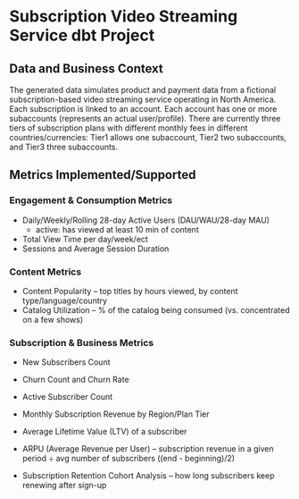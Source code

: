 # Subscription Video Streaming Service dbt Project

## Data and Business Context
The generated data simulates product and payment data from a fictional subscription-based video streaming service operating in North America.
Each subscription is linked to an account. Each account has one or more subaccounts (represents an actual user/profile). 
There are currently three tiers of subscription plans with different monthly fees in different countries/currencies: 
Tier1 allows one subaccount, Tier2 two subaccounts, and Tier3 three subaccounts.

## Metrics Implemented/Supported

### Engagement & Consumption Metrics
- Daily/Weekly/Rolling 28-day Active Users (DAU/WAU/28-day MAU)
    - active: has viewed at least 10 min of content
- Total View Time per day/week/ect
- Sessions and Average Session Duration

### Content Metrics
- Content Popularity – top titles by hours viewed, by content type/language/country
- Catalog Utilization – % of the catalog being consumed (vs. concentrated on a few shows)

### Subscription & Business Metrics
- New Subscribers Count
- Churn Count and Churn Rate
- Active Subscriber Count

- Monthly Subscription Revenue by Region/Plan Tier
- Average Lifetime Value (LTV) of a subscriber

- ARPU (Average Revenue per User) – subscription revenue in a given period ÷ avg number of subscribers ((end - beginning)/2)

- Subscription Retention Cohort Analysis – how long subscribers keep renewing after sign-up
